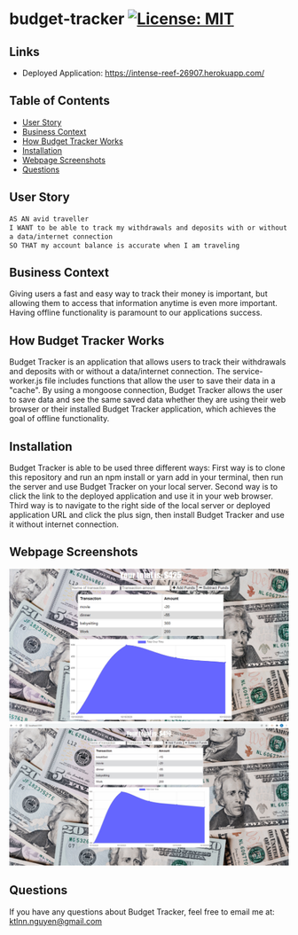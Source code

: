 # budget-tracker [![License: MIT](https://img.shields.io/badge/License-MIT-yellow.svg)](https://opensource.org/licenses/MIT)

## Links 
- Deployed Application: https://intense-reef-26907.herokuapp.com/

## Table of Contents
* [User Story](#user-story)
* [Business Context](#business-context)
* [How Budget Tracker Works](#how-budget-tracker-works)
* [Installation](#installation)
* [Webpage Screenshots](#webpage-screenshots)
* [Questions](#Questions)

## User Story
```
AS AN avid traveller
I WANT to be able to track my withdrawals and deposits with or without a data/internet connection
SO THAT my account balance is accurate when I am traveling
```

## Business Context

Giving users a fast and easy way to track their money is important, but allowing them to access that information anytime is even more important. Having offline functionality is paramount to our applications success.

## How Budget Tracker Works
Budget Tracker is an application that allows users to track their withdrawals and deposits with or without a data/internet connection. The service-worker.js file includes functions that allow the user to save their data in a "cache". By using a mongoose connection, Budget Tracker allows the user to save data and see the same saved data whether they are using their web browser or their installed Budget Tracker application, which achieves the goal of offline functionality. 

## Installation
Budget Tracker is able to be used three different ways:
First way is to clone this repository and run an npm install or yarn add in your terminal, then run the server and use Budget Tracker on your local server. 
Second way is to click the link to the deployed application and use it in your web browser.
Third way is to navigate to the right side of the local server or deployed application URL and click the plus sign, then install Budget Tracker and use it without internet connection. 

## Webpage Screenshots
![budget-tracker-screenshot](images/budget-tracker-screenshot.png)
![budget-tracker-demo](images/budget-tracker-demo.gif)

## Questions 
If you have any questions about Budget Tracker, feel free to email me at: ktlnn.nguyen@gmail.com
